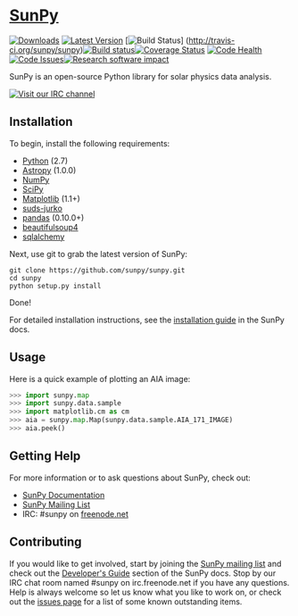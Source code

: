 # [SunPy](http://sunpy.org)
[![Downloads](https://img.shields.io/pypi/dm/sunpy.svg)](https://pypi.python.org/pypi/sunpy/) [![Latest Version](https://img.shields.io/pypi/v/sunpy.svg)](https://pypi.python.org/pypi/sunpy/) [![Build Status](https://secure.travis-ci.org/sunpy/sunpy.svg)] (http://travis-ci.org/sunpy/sunpy)[![Build status](https://ci.appveyor.com/api/projects/status/xow461iejsjvp9vl?svg=true)](https://ci.appveyor.com/project/sunpy/sunpy)[![Coverage Status](https://coveralls.io/repos/sunpy/sunpy/badge.svg?branch=master)](https://coveralls.io/r/sunpy/sunpy?branch=master) [![Code Health](https://landscape.io/github/sunpy/sunpy/master/landscape.svg)](https://landscape.io/github/sunpy/sunpy/master)
[![Code Issues](https://www.quantifiedcode.com/api/v1/project/9edd3e28230840038713e1c7dc3eb141/badge.svg)](https://www.quantifiedcode.com/app/project/9edd3e28230840038713e1c7dc3eb141)[![Research software impact](http://depsy.org/api/package/pypi/sunpy/badge.svg)](http://depsy.org/package/python/sunpy)

SunPy is an open-source Python library for solar physics data analysis.

[![Visit our IRC channel](https://kiwiirc.com/buttons/chat.freenode.com/sunpy.png)](https://kiwiirc.com/client/chat.freenode.com/#sunpy)

Installation
------------

To begin, install the following requirements:

 * [Python](http://www.python.org) (2.7)
 * [Astropy](http://astropy.org) (1.0.0)
 * [NumPy](http://numpy.scipy.org/)
 * [SciPy](http://www.scipy.org/)
 * [Matplotlib](http://matplotlib.sourceforge.net/) (1.1+)
 * [suds-jurko](https://bitbucket.org/jurko/suds)
 * [pandas](http://pandas.pydata.org/) (0.10.0+)
 * [beautifulsoup4](http://www.crummy.com/software/BeautifulSoup/)
 * [sqlalchemy](http://www.sqlalchemy.org/)

Next, use git to grab the latest version of SunPy:

    git clone https://github.com/sunpy/sunpy.git
    cd sunpy
    python setup.py install

Done!

For detailed installation instructions, see the [installation guide](http://sunpy.readthedocs.org/en/latest/guide/installation/index.html)
in the SunPy docs.

Usage
-----

Here is a quick example of plotting an AIA image:

```python
>>> import sunpy.map
>>> import sunpy.data.sample
>>> import matplotlib.cm as cm
>>> aia = sunpy.map.Map(sunpy.data.sample.AIA_171_IMAGE)
>>> aia.peek()
```

Getting Help
------------

For more information or to ask questions about SunPy, check out:

 * [SunPy Documentation](http://sunpy.readthedocs.org/en/latest/)
 * [SunPy Mailing List](https://groups.google.com/forum/#!forum/sunpy)
 * IRC: #sunpy on [freenode.net](http://webchat.freenode.net/)

Contributing
------------

If you would like to get involved, start by joining the
[SunPy mailing list](https://groups.google.com/forum/#!forum/sunpy)
and check out the [Developer's Guide](http://sunpy.readthedocs.org/en/latest/dev.html) section
of the SunPy docs. Stop by our IRC chat room named #sunpy on irc.freenode.net
if you have any questions. Help is always welcome so let us know what you like
to work on, or check out the [issues page](https://github.com/sunpy/sunpy/issues)
for a list of some known outstanding items.


